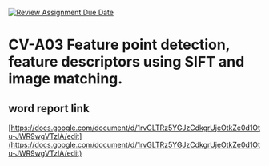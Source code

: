 [![Review Assignment Due Date](https://classroom.github.com/assets/deadline-readme-button-24ddc0f5d75046c5622901739e7c5dd533143b0c8e959d652212380cedb1ea36.svg)](https://classroom.github.com/a/FSQAR7Bu)
# CV-A03 Feature point detection, feature descriptors using SIFT and image matching.
## word report link
[https://docs.google.com/document/d/1rvGLTRz5YGJzCdkgrUjeOtkZe0d1Otu-JWR9wgVTzlA/edit](https://docs.google.com/document/d/1rvGLTRz5YGJzCdkgrUjeOtkZe0d1Otu-JWR9wgVTzlA/edit)
